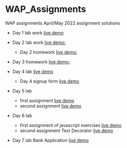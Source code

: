 # WAP_Assignments
WAP assignments April/May 2022 assignment solutions

- Day 1 lab work [live demo](https://nirmalsilwal.github.io/WAP_Assignments/)

- Day 2 lab work [live demo:](https://nirmalsilwal.github.io/WAP_Assignments/aboutme.html)
    - Day 2 homework [live demo:](https://nirmalsilwal.github.io/WAP_Assignments/Homework1/pie.html)

- Day 3 homework [live demo:](https://nirmalsilwal.github.io/WAP_Assignments/Homework2/tmnt.html)

- Day 4 lab [live demo](https://nirmalsilwal.github.io/WAP_Assignments/Homework3/gradesexercise.html)
    - Day 4 signup form [live demo](https://nirmalsilwal.github.io/WAP_Assignments/Homework3/signup.html)

- Day 5 lab 
    - first assignment [live demo](https://nirmalsilwal.github.io/WAP_Assignments/Labs5/tasklistapp.html)
    - second assignment [live demo](https://nirmalsilwal.github.io/WAP_Assignments/Labs5/tipcalculator.html)

- Day 6 lab
     - first assignment of javascript exercises [live demo](https://nirmalsilwal.github.io/WAP_Assignments/Labs6/javascriptExercises.html)
     - second assignment Text Decorator [live demo](https://nirmalsilwal.github.io/WAP_Assignments/Labs6/decoratemytext.html)

- Day 7 lab Bank Application [live demo](https://nirmalsilwal.github.io/WAP_Assignments/Labs7/bankaccount.html)
